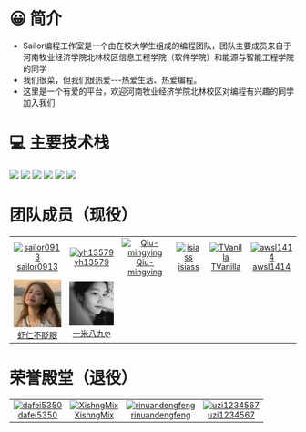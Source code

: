 # 😀 简介
- Sailor编程工作室是一个由在校大学生组成的编程团队，团队主要成员来自于河南牧业经济学院北林校区信息工程学院（软件学院）和能源与智能工程学院的同学
- 我们很菜，但我们很热爱---热爱生活、热爱编程。
- 这里是一个有爱的平台，欢迎河南牧业经济学院北林校区对编程有兴趣的同学加入我们


# 💻 主要技术栈
![](https://img.shields.io/badge/-Python-ffdf76?logo=python)
![](https://img.shields.io/badge/-Goland-blue?logo=goland)
![](https://img.shields.io/badge/-Javascript-yellow?logo=javascript)
![](https://img.shields.io/badge/-HTML-red?logo=html5)
![](https://img.shields.io/badge/-CSS-lightgrey?logo=css3)
![](https://img.shields.io/badge/-Electron-96B97D?logo=electron)

# 团队成员（现役）

<!--START_SECTION:top-followers-->
<table>
  <tr>
    <td align="center">
      <a href="https://github.com/sailor0913">
        <img src="https://avatars.githubusercontent.com/u/76605331" width="100px;" alt="sailor0913"/>
      </a>
      <br />
      <a href="https://github.com/sailor0913">sailor0913</a>
    </td>
    <td align="center">
      <a href="https://github.com/yh13579">
        <img src="https://avatars.githubusercontent.com/u/81420850" width="100px;" alt="yh13579"/>
      </a>
      <br />
      <a href="https://github.com/yh13579">yh13579</a>
    </td>
    <td align="center">
      <a href="https://github.com/Qiu-mingying">
        <img src="https://avatars.githubusercontent.com/u/100693324" width="100px;" alt="Qiu-mingying"/>
      </a>
      <br />
      <a href="https://github.com/Qiu-mingying">Qiu-mingying</a>
    </td>
    <td align="center">
      <a href="https://github.com/isiass">
        <img src="https://avatars.githubusercontent.com/u/100691760" width="100px;" alt="isiass"/>
      </a>
      <br />
      <a href="https://github.com/isiass">isiass</a>
    </td>
    <td align="center">
      <a href="https://github.com/TVanilla">
        <img src="https://avatars.githubusercontent.com/u/100694872" width="100px;" alt="TVanilla"/>
      </a>
      <br />
      <a href="https://github.com/TVanilla">TVanilla</a>
    </td>
    <td align="center">
      <a href="https://github.com/awsl1414">
        <img src="https://avatars.githubusercontent.com/u/95275520" width="100px;" alt="awsl1414"/>
      </a>
      <br />
      <a href="https://github.com/awsl1414">awsl1414</a>
    </td>
  </tr>
  <!-- UI组 -->
  <tr>
    <td align="center">
      <a href="#">
        <img src="./images/hfy.jpg" width="100px;" alt="sailor0913"/>
      </a>
      <br />
      <a href="#">虾仁不眨眼</a>
    </td>
    <td align="center">
      <a href="#">
        <img src="./images/zsy.jpg" width="100px;" alt="yh13579"/>
      </a>
      <br />
      <a href="#">一米八九ღ</a>
    </td>
  
  </tr>
</table>

# 荣誉殿堂（退役）
<table>
  <tr>
    <td align="center">
      <a href="https://github.com/dafei5350">
        <img src="https://avatars.githubusercontent.com/u/28956007" width="100px;" alt="dafei5350"/>
      </a>
      <br />
      <a href="https://github.com/dafei5350">dafei5350</a>
    </td>
    <td align="center">
      <a href="https://github.com/XishngMix">
        <img src="https://avatars.githubusercontent.com/u/49756817" width="100px;" alt="XishngMix"/>
      </a>
      <br />
      <a href="https://github.com/XishngMix">XishngMix</a>
    </td>
    <td align="center">
      <a href="https://github.com/rinuandengfeng">
        <img src="https://avatars.githubusercontent.com/u/85020540" width="100px;" alt="rinuandengfeng"/>
      </a>
      <br />
      <a href="https://github.com/rinuandengfeng">rinuandengfeng</a>
    </td>
    <td align="center">
      <a href="https://github.com/uzi1234567">
        <img src="https://avatars.githubusercontent.com/u/85064490" width="100px;" alt="uzi1234567"/>
      </a>
      <br />
      <a href="https://github.com/uzi1234567">uzi1234567</a>
    </td>
  </tr>
</table>